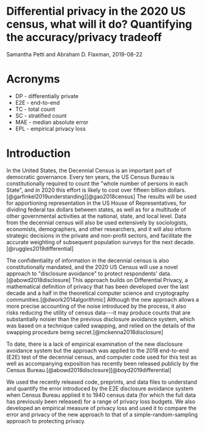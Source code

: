 Differential privacy in the 2020 US census, what will it do? Quantifying the accuracy/privacy tradeoff
======================================================================================================

Samantha Petti and Abraham D. Flaxman, 2019-08-22


Acronyms
========

* DP - differentially private
* E2E - end-to-end
* TC - total count
* SC - stratified count
* MAE - median absolute error
* EPL - empirical privacy loss

Introduction
============

In the United States, the Decennial Census is an important part of
democratic governance.  Every ten years, the US Census Bureau is
constitutionally required to count the "whole number of persons in
each State", and in 2020 this effort is likely to cost over fifteen
billion dollars.[@garfinkel2019understanding][@gao2018census] The results will be used for apportioning representation
in the US House of Representatives, for dividing federal tax dollars
between states, as well as for a multitude of other governmental
activities at the national, state, and local level.  Data from the
decennial census will also be used extensively by sociologists,
economists, demographers, and other researchers, and it will also
inform strategic decisions in the private and non-profit sectors, and
facilitate the accurate weighting of subsequent population surveys for
the next decade.[@ruggles2019differential]

The confidentiality of information in the decennial census is also
constitutionally mandated, and the 2020 US Census will use a novel
approach to "disclosure avoidance" to protect respondents' data.[@abowd2018disclosure] This
approach builds on Differential Privacy, a mathematical
definition of privacy that has been developed over
the last decade and a half in the theoretical computer science and
cryptography communities.[@dwork2014algorithmic] Although the new approach allows a more
precise accounting of the noise introduced by the process, it also
risks reducing the utility of census data---it may produce counts that
are substantially noisier than the previous disclosure avoidance
system, which was based on a technique called swapping, and relied on
the details of the swapping procedure being secret.[@mckenna2018disclosure]

To date, there is a lack of empirical examination of the new disclosure avoidance system
but the approach was applied to the 2018 end-to-end (E2E) test of the
decennial census, and computer code used for this test as well as
accompanying exposition has recently been released publicly by the
Census Bureau.[@abowd2018disclosure][@boyd2019differential]

We used the recently released code, preprints, and data files to understand and
quantify the error introduced by the E2E disclosure avoidance system
when Census Bureau applied it to 1940 census data
(for which the full data has previously been released)
for a range of privacy loss budgets.  We also developed an empirical
measure of privacy loss and used it to compare the error and privacy
of the new approach to that of a simple-random-sampling approach to
protecting privacy.


